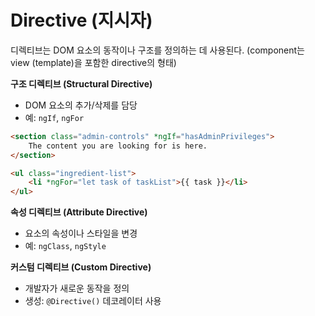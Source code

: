 # Directive (지시자)

디렉티브는 DOM 요소의 동작이나 구조를 정의하는 데 사용된다. (component는 view (template)을 포함한 directive의 형태)

**구조 디렉티브 (Structural Directive)**
- DOM 요소의 추가/삭제를 담당
- 예: `ngIf`, `ngFor`
```html
<section class="admin-controls" *ngIf="hasAdminPrivileges">
	The content you are looking for is here.
</section>

<ul class="ingredient-list">
	<li *ngFor="let task of taskList">{{ task }}</li>
</ul>
```

**속성 디렉티브 (Attribute Directive)**
- 요소의 속성이나 스타일을 변경
- 예: `ngClass`, `ngStyle`

**커스텀 디렉티브 (Custom Directive)**
- 개발자가 새로운 동작을 정의
- 생성: `@Directive()` 데코레이터 사용